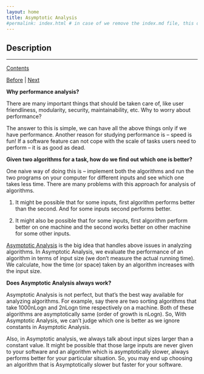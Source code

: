 ```yaml
---
layout: home
title: Asymptotic Analysis
#permalink: index.html # in case of we remove the index.md file, this doc will be the index page
---
```


## Description
------

[Contents](../contents.md)

[Before](../contents.md) | [Next](Analysis_of_Algorithms-Set2(Worst-Average-and-Best_Cases).html)

**Why performance analysis?**

There are many important things that should be taken care of, like user friendliness, modularity, security, maintainability, etc. Why to worry about performance?

The answer to this is simple, we can have all the above things only if we have performance. Another reason for studying performance is – speed is fun! If a software feature can not cope with the scale of tasks users need to perform – it is as good as dead.

**Given two algorithms for a task, how do we find out which one is better?**

One naive way of doing this is – implement both the algorithms and run the two programs on your computer for different inputs and see which one takes less time. There are many problems with this approach for analysis of algorithms.

1) It might be possible that for some inputs, first algorithm performs better than the second. And for some inputs second performs better.

2) It might also be possible that for some inputs, first algorithm perform better on one machine and the second works better on other machine for some other inputs.

[Asymptotic Analysis](http://en.wikipedia.org/wiki/Asymptotic_analysis) is the big idea that handles above issues in analyzing algorithms. In Asymptotic Analysis, we evaluate the performance of an algorithm in terms of input size (we don’t measure the actual running time). We calculate, how the time (or space) taken by an algorithm increases with the input size.

**Does Asymptotic Analysis always work?**

Asymptotic Analysis is not perfect, but that’s the best way available for analyzing algorithms. For example, say there are two sorting algorithms that take 1000nLogn and 2nLogn time respectively on a machine. Both of these algorithms are asymptotically same (order of growth is nLogn). So, With Asymptotic Analysis, we can’t judge which one is better as we ignore constants in Asymptotic Analysis.

Also, in Asymptotic analysis, we always talk about input sizes larger than a constant value. It might be possible that those large inputs are never given to your software and an algorithm which is asymptotically slower, always performs better for your particular situation. So, you may end up choosing an algorithm that is Asymptotically slower but faster for your software.

